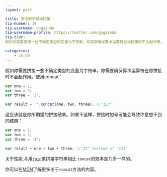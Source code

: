 ```yaml
---
layout: post

title: 安全的字符串拼接
tip-number: 19
tip-username: gogainda
tip-username-profile: https://twitter.com/gogainda
tip-tldr: 
假如你需要拼接一些不确定类型的变量为字符串，你需要确保算术运算符在你拼接时不会起作用。使用concat

categories:
    - zh_CN
---
```


假如你需要拼接一些不确定类型的变量为字符串，你需要确保算术运算符在你拼接时不会起作用。使用concat：

```javascript
var one = 1;
var two = 2;
var three = '3';

var result = ''.concat(one, two, three); //"123"
```

这应该就是你所期望的拼接结果。如果不这样，拼接时加号可能会导致你意想不到的结果：

```javascript
var one = 1;
var two = 2;
var three = '3';

var result = one + two + three; //"33" instead of "123"
```

关于性能,与用[```join```](http://www.sitepoint.com/javascript-fast-string-concatenation/)来拼接字符串相比 ```concat```的效率是几乎一样的。

你可以在[MDN](https://developer.mozilla.org/zh-CN/docs/Web/JavaScript/Reference/Global_Objects/Function/apply)了解更多关于```concat```方法的内容。
